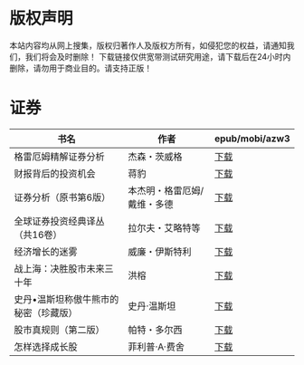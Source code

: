 # 版权声明

本站内容均从网上搜集，版权归著作人及版权方所有，如侵犯您的权益，请通知我们，我们将会及时删除！ 下载链接仅供宽带测试研究用途，请下载后在24小时内删除，请勿用于商业目的。请支持正版！

# 证券

| 书名 | 作者 | epub/mobi/azw3 |
| --- | --- | --- |
| 格雷厄姆精解证券分析 | 杰森・茨威格 | [下载](https://url89.ctfile.com/f/31084289-1375499647-43f62c?p=8866) |
| 财报背后的投资机会 | 蒋豹 | [下载](https://url89.ctfile.com/f/31084289-1356994606-801049?p=8866) |
| 证券分析（原书第6版） | 本杰明・格雷厄姆/戴维・多德 | [下载](https://url89.ctfile.com/f/31084289-1356987478-dcc809?p=8866) |
| 全球证券投资经典译丛（共16卷） | 拉尔夫・艾略特等 | [下载](https://url89.ctfile.com/f/31084289-1357034941-5999f0?p=8866) |
| 经济增长的迷雾 | 威廉・伊斯特利 | [下载](https://url89.ctfile.com/f/31084289-1357030690-272022?p=8866) |
| 战上海：决胜股市未来三十年 | 洪榕 | [下载](https://url89.ctfile.com/f/31084289-1357012420-375410?p=8866) |
| 史丹•温斯坦称傲牛熊市的秘密（珍藏版） | 史丹·温斯坦 | [下载](https://url89.ctfile.com/f/31084289-1357006768-8dfebe?p=8866) |
| 股市真规则（第二版） | 帕特・多尔西 | [下载](https://url89.ctfile.com/f/31084289-1357005952-b622fa?p=8866) |
| 怎样选择成长股 | 菲利普·A·费舍 | [下载](https://url89.ctfile.com/f/31084289-1357005124-95fd9b?p=8866) |
